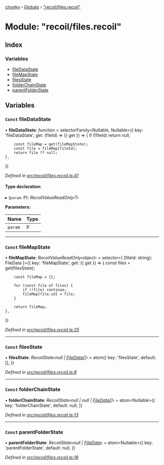 [chonky](../README.md) › [Globals](../globals.md) › ["recoil/files.recoil"](_recoil_files_recoil_.md)

# Module: "recoil/files.recoil"

## Index

### Variables

* [fileDataState](_recoil_files_recoil_.md#const-filedatastate)
* [fileMapState](_recoil_files_recoil_.md#const-filemapstate)
* [filesState](_recoil_files_recoil_.md#const-filesstate)
* [folderChainState](_recoil_files_recoil_.md#const-folderchainstate)
* [parentFolderState](_recoil_files_recoil_.md#const-parentfolderstate)

## Variables

### `Const` fileDataState

• **fileDataState**: *function* = selectorFamily<Nullable<FileData>, Nullable<string>>({
    key: 'fileDataState',
    get: (fileId) => ({ get }) => {
        if (!fileId) return null;

        const fileMap = get(fileMapState);
        const file = fileMap[fileId];
        return file ?? null;
    },
})

*Defined in [src/recoil/files.recoil.ts:41](https://github.com/TimboKZ/Chonky/blob/3d6eae9/src/recoil/files.recoil.ts#L41)*

#### Type declaration:

▸ (`param`: P): *RecoilValueReadOnly‹T›*

**Parameters:**

Name | Type |
------ | ------ |
`param` | P |

___

### `Const` fileMapState

• **fileMapState**: *RecoilValueReadOnly‹object›* = selector<{ [fileId: string]: FileData }>({
    key: 'fileMapState',
    get: ({ get }) => {
        const files = get(filesState);

        const fileMap = {};

        for (const file of files) {
            if (!file) continue;
            fileMap[file.id] = file;
        }

        return fileMap;
    },
})

*Defined in [src/recoil/files.recoil.ts:25](https://github.com/TimboKZ/Chonky/blob/3d6eae9/src/recoil/files.recoil.ts#L25)*

___

### `Const` filesState

• **filesState**: *RecoilState‹null | [FileData](../interfaces/_types_files_types_.filedata.md)[]›* = atom<FileArray>({
    key: 'filesState',
    default: [],
})

*Defined in [src/recoil/files.recoil.ts:8](https://github.com/TimboKZ/Chonky/blob/3d6eae9/src/recoil/files.recoil.ts#L8)*

___

### `Const` folderChainState

• **folderChainState**: *RecoilState‹null | null | [FileData](../interfaces/_types_files_types_.filedata.md)[]›* = atom<Nullable<FileArray>>({
    key: 'folderChainState',
    default: null,
})

*Defined in [src/recoil/files.recoil.ts:13](https://github.com/TimboKZ/Chonky/blob/3d6eae9/src/recoil/files.recoil.ts#L13)*

___

### `Const` parentFolderState

• **parentFolderState**: *RecoilState‹null | [FileData](../interfaces/_types_files_types_.filedata.md)›* = atom<Nullable<FileData>>({
    key: 'parentFolderState',
    default: null,
})

*Defined in [src/recoil/files.recoil.ts:18](https://github.com/TimboKZ/Chonky/blob/3d6eae9/src/recoil/files.recoil.ts#L18)*
